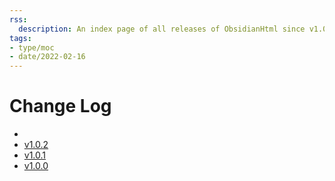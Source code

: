 ```yaml
---
rss:
  description: An index page of all releases of ObsidianHtml since v1.0.0.
tags:
- type/moc
- date/2022-02-16
---
```

   
# Change Log   
   
-   
- [v1.0.2](../Changelog/v1.0.2.md)   
- [v1.0.1](../Changelog/v1.0.1.md)   
- [v1.0.0](../Changelog/v1.0.0.md)